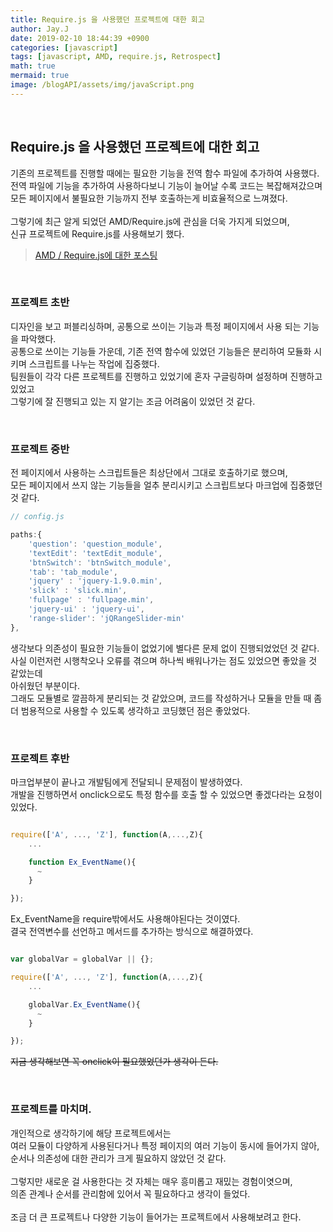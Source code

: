 ```yaml
---
title: Require.js 을 사용했던 프로젝트에 대한 회고
author: Jay.J
date: 2019-02-10 18:44:39 +0900
categories: [javascript]
tags: [javascript, AMD, require.js, Retrospect]
math: true
mermaid: true
image: /blogAPI/assets/img/javaScript.png
---
```


<br>

## Require.js 을 사용했던 프로젝트에 대한 회고

기존의 프로젝트를 진행할 때에는 필요한 기능을 전역 함수 파일에 추가하여 사용했다.<br>
전역 파일에 기능을 추가하여 사용하다보니 기능이 늘어날 수록 코드는 복잡해져갔으며 <br>
모든 페이지에서 불필요한 기능까지 전부 호출하는게 비효율적으로 느껴졌다.<br>
<br>
그렇기에 최근 알게 되었던 AMD/Require.js에 관심을 더욱 가지게 되었으며, <br>
신규 프로젝트에 Require.js를 사용해보기 했다.<br>
> <a href="/blog/posts/%2Fpost%2F2018-06-23-AMD_requirejs">AMD / Require.js에 대한 포스팅</a>

<br>

### 프로젝트 초반

디자인을 보고 퍼블리싱하며, 공통으로 쓰이는 기능과 특정 페이지에서 사용 되는 기능을 파악했다.<br>
공통으로 쓰이는 기능들 가운데, 기존 전역 함수에 있었던 기능들은 분리하여 모듈화 시키며 스크립트를 나누는 작업에 집중했다.<br>
팀원들이 각각 다른 프로젝트를 진행하고 있었기에 혼자 구글링하며 설정하며 진행하고 있었고<br>
그렇기에 잘 진행되고 있는 지 알기는 조금 어려움이 있었던 것 같다.<br>

<br>

### 프로젝트 중반

전 페이지에서 사용하는 스크립트들은 최상단에서 그대로 호출하기로 했으며,<br>
모든 페이지에서 쓰지 않는 기능들을 얼추 분리시키고 스크립트보다 마크업에 집중했던 것 같다.<br>

```js
// config.js

paths:{
    'question': 'question_module',
    'textEdit': 'textEdit_module',
    'btnSwitch': 'btnSwitch_module',
    'tab': 'tab_module',
    'jquery' : 'jquery-1.9.0.min',
    'slick' : 'slick.min',
    'fullpage' : 'fullpage.min',
    'jquery-ui' : 'jquery-ui',
    'range-slider': 'jQRangeSlider-min'
},

```

생각보다 의존성이 필요한 기능들이 없었기에 별다른 문제 없이 진행되었었던 것 같다.<br>
사실 이런저런 시행착오나 오류를 겪으며 하나씩 배워나가는 점도 있었으면 좋았을 것 같았는데<br>
아쉬웠던 부분이다.<br>
그래도 모듈별로 깔끔하게 분리되는 것 같았으며, 코드를 작성하거나 모듈을 만들 때 좀 더 범용적으로 사용할 수 있도록 생각하고 코딩했던 점은 좋았었다.<br>

<br>

### 프로젝트 후반

마크업부분이 끝나고 개발팀에게 전달되니 문제점이 발생하였다.<br>
개발을 진행하면서 onclick으로도 특정 함수를 호출 할 수 있었으면 좋겠다라는 요청이 있었다.<br>

```js

require(['A', ..., 'Z'], function(A,...,Z){
    ...

    function Ex_EventName(){
      ~
    }

});

```

Ex_EventName을 require밖에서도 사용해야된다는 것이였다.<br>
결국 전역변수를 선언하고 메서드를 추가하는 방식으로 해결하였다.<br>

```js

var globalVar = globalVar || {};

require(['A', ..., 'Z'], function(A,...,Z){
    ...

    globalVar.Ex_EventName(){
      ~
    }

});

```

<del>지금 생각해보면 꼭 onclick이 필요했었던가 생각이 든다.</del><br>

<br>

### 프로젝트를 마치며.

개인적으로 생각하기에 해당 프로젝트에서는<br>
여러 모듈이 다양하게 사용된다거나 특정 페이지의 여러 기능이 동시에 들어가지 않아,<br>
순서나 의존성에 대한 관리가 크게 필요하지 않았던 것 같다.<br>
<br>
그렇지만 새로운 걸 사용한다는 것 자체는 매우 흥미롭고 재밌는 경험이엿으며,<br>
의존 관계나 순서를 관리함에 있어서 꼭 필요하다고 생각이 들었다.<br>
<br>
조금 더 큰 프로젝트나 다양한 기능이 들어가는 프로젝트에서 사용해보려고 한다.
